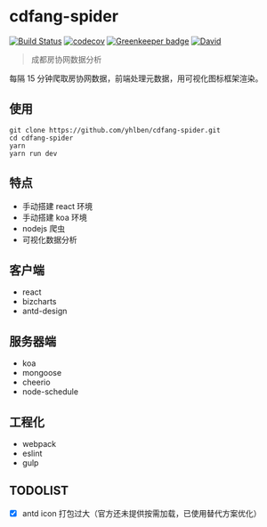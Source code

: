 # cdfang-spider

[![Build Status](https://www.travis-ci.org/yhlben/cdfang-spider.svg?branch=master)](https://www.travis-ci.org/yhlben/cdfang-spider)
[![codecov](https://codecov.io/gh/yhlben/cdfang-spider/branch/master/graph/badge.svg)](https://codecov.io/gh/yhlben/cdfang-spider) [![Greenkeeper badge](https://badges.greenkeeper.io/yhlben/cdfang-spider.svg)](https://greenkeeper.io/)
[![David](https://img.shields.io/david/yhlben/cdfang-spider.svg)](https://david-dm.org/yhlben/cdfang-spider)

> 成都房协网数据分析

每隔 15 分钟爬取房协网数据，前端处理元数据，用可视化图标框架渲染。

## 使用

```shell
git clone https://github.com/yhlben/cdfang-spider.git
cd cdfang-spider
yarn
yarn run dev
```

## 特点

- 手动搭建 react 环境
- 手动搭建 koa 环境
- nodejs 爬虫
- 可视化数据分析

## 客户端

- react
- bizcharts
- antd-design

## 服务器端

- koa
- mongoose
- cheerio
- node-schedule

## 工程化

- webpack
- eslint
- gulp

## TODOLIST

- [x] antd icon 打包过大（官方还未提供按需加载，已使用替代方案优化）
